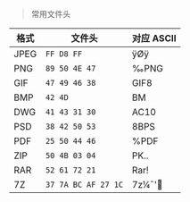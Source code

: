 <!--
title: File Header
sort:
-->

> 常用文件头

| 格式 | 文件头              | 对应 ASCII |
| ---- | ------------------- | ---------- |
| JPEG | `FF D8 FF`          | ÿØÿ        |
| PNG  | `89 50 4E 47`       | ‰PNG       |
| GIF  | `47 49 46 38`       | GIF8       |
| BMP  | `42 4D`             | BM         |
| DWG  | `41 43 31 30`       | AC10       |
| PSD  | `38 42 50 53`       | 8BPS       |
| PDF  | `25 50 44 46`       | %PDF       |
| ZIP  | `50 4B 03 04`       | PK..       |
| RAR  | `52 61 72 21`       | Rar!       |
| 7Z   | `37 7A BC AF 27 1C` | 7z¼¯'      |
